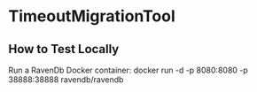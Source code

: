 # TimeoutMigrationTool

## How to Test Locally

Run a RavenDb Docker container:
docker run -d -p 8080:8080 -p 38888:38888 ravendb/ravendb
